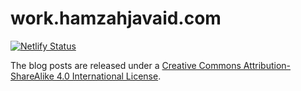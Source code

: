 # work.hamzahjavaid.com

<!-- badges: start -->
[![Netlify Status](https://api.netlify.com/api/v1/badges/1aa91859-ff67-4752-9808-92281a370135/deploy-status)](https://app.netlify.com/sites/cedricbatailler/deploys)
<!-- badges: end -->

The blog posts are released under a [Creative Commons Attribution-ShareAlike 4.0 International License](http://creativecommons.org/licenses/by-sa/4.0/).
